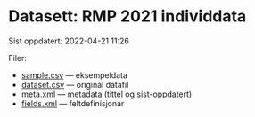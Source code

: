 # Datasett: 	RMP 2021 individdata
 Sist oppdatert: 2022-04-21 11:26

 Filer:
 - [sample.csv](sample.csv) — eksempeldata
 - [dataset.csv](dataset.csv) — original datafil
 - [meta.xml](meta.xml) — metadata (tittel og sist-oppdatert)
 - [fields.xml](fields.xml) — feltdefinisjonar

